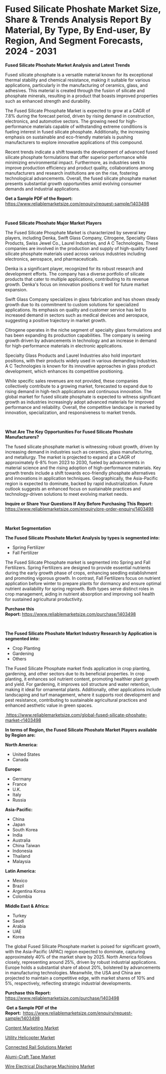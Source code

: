 <p><h1>Fused Silicate Phoshate Market Size, Share & Trends Analysis Report By Material, By Type, By End-user, By Region, And Segment Forecasts, 2024 - 2031</h1></p><p><strong>Fused Silicate Phoshate Market Analysis and Latest Trends</strong></p>
<p><p>Fused silicate phosphate is a versatile material known for its exceptional thermal stability and chemical resistance, making it suitable for various applications, particularly in the manufacturing of ceramics, glass, and adhesives. This material is created through the fusion of silicate and phosphate minerals, resulting in a product that boasts improved properties such as enhanced strength and durability.</p><p>The Fused Silicate Phosphate Market is expected to grow at a CAGR of 7.8% during the forecast period, driven by rising demand in construction, electronics, and automotive sectors. The growing need for high-performance materials capable of withstanding extreme conditions is fueling interest in fused silicate phosphate. Additionally, the increasing emphasis on sustainable and eco-friendly materials is pushing manufacturers to explore innovative applications of this compound.</p><p>Recent trends indicate a shift towards the development of advanced fused silicate phosphate formulations that offer superior performance while minimizing environmental impact. Furthermore, as industries seek to improve production efficiency and product quality, collaborations among manufacturers and research institutions are on the rise, fostering technological advancements. Overall, the fused silicate phosphate market presents substantial growth opportunities amid evolving consumer demands and industrial applications.</p></p>
<p><strong>Get a Sample PDF of the Report:&nbsp;</strong> <a href="https://www.reliablemarketsize.com/enquiry/request-sample/1403498?utm_campaign=1553&utm_medium=2&utm_source=Github&utm_content=ia&utm_term=23102024&utm_id=fused-silicate-phoshate">https://www.reliablemarketsize.com/enquiry/request-sample/1403498</a></p>
<p>&nbsp;</p>
<p><strong>Fused Silicate Phoshate Major Market Players</strong></p>
<p><p>The Fused Silicate Phosphate Market is characterized by several key players, including Denka, Swift Glass Company, Citrogene, Specialty Glass Products, Swiss Jewel Co., Laurel Industries, and A C Technologies. These companies are involved in the production and supply of high-quality fused silicate phosphate materials used across various industries including electronics, aerospace, and pharmaceuticals.</p><p>Denka is a significant player, recognized for its robust research and development efforts. The company has a diverse portfolio of silicate products that cater to multiple applications, contributing to its revenue growth. Denka's focus on innovation positions it well for future market expansion.</p><p>Swift Glass Company specializes in glass fabrication and has shown steady growth due to its commitment to custom solutions for specialized applications. Its emphasis on quality and customer service has led to increased demand in sectors such as medical devices and aerospace, suggesting a positive trajectory in market growth.</p><p>Citrogene operates in the niche segment of specialty glass formulations and has been expanding its production capabilities. The company is seeing growth driven by advancements in technology and an increase in demand for high-performance materials in electronic applications.</p><p>Specialty Glass Products and Laurel Industries also hold important positions, with their products widely used in various demanding industries. A C Technologies is known for its innovative approaches in glass product development, which enhances its competitive positioning.</p><p>While specific sales revenues are not provided, these companies collectively contribute to a growing market, forecasted to expand due to rising demand in high-tech applications and continuous innovation. The global market for fused silicate phosphate is expected to witness significant growth as industries increasingly adopt advanced materials for improved performance and reliability. Overall, the competitive landscape is marked by innovation, specialization, and responsiveness to market trends.</p></p>
<p>&nbsp;</p>
<p><strong>What Are The Key Opportunities For Fused Silicate Phoshate Manufacturers?</strong></p>
<p><p>The fused silicate phosphate market is witnessing robust growth, driven by increasing demand in industries such as ceramics, glass manufacturing, and metallurgy. The market is projected to expand at a CAGR of approximately 6-8% from 2023 to 2030, fueled by advancements in material science and the rising adoption of high-performance materials. Key growth trends include a shift towards eco-friendly phosphate alternatives and innovations in application techniques. Geographically, the Asia-Pacific region is expected to dominate, backed by rapid industrialization. Future outlook suggests an enhanced focus on sustainable practices and technology-driven solutions to meet evolving market needs.</p></p>
<p><strong>Inquire or Share Your Questions If Any Before Purchasing This Report:</strong> <a href="https://www.reliablemarketsize.com/enquiry/pre-order-enquiry/1403498?utm_campaign=1553&utm_medium=2&utm_source=Github&utm_content=ia&utm_term=23102024&utm_id=fused-silicate-phoshate">https://www.reliablemarketsize.com/enquiry/pre-order-enquiry/1403498</a></p>
<p>&nbsp;</p>
<p><strong>Market Segmentation</strong></p>
<p><strong>The Fused Silicate Phoshate Market Analysis by types is segmented into:</strong></p>
<p><ul><li>Spring Fertilizer</li><li>Fall Fertilizer</li></ul></p>
<p><p>The Fused Silicate Phosphate market is segmented into Spring and Fall Fertilizers. Spring Fertilizers are designed to provide essential nutrients during the early growth phase of crops, enhancing seedling establishment and promoting vigorous growth. In contrast, Fall Fertilizers focus on nutrient application before winter to prepare plants for dormancy and ensure optimal nutrient availability for spring regrowth. Both types serve distinct roles in crop management, aiding in nutrient absorption and improving soil health for sustained agricultural productivity.</p></p>
<p><strong>Purchase this Report:&nbsp;</strong><a href="https://www.reliablemarketsize.com/purchase/1403498?utm_campaign=1553&utm_medium=2&utm_source=Github&utm_content=ia&utm_term=23102024&utm_id=fused-silicate-phoshate">https://www.reliablemarketsize.com/purchase/1403498</a></p>
<p>&nbsp;</p>
<p><strong>The Fused Silicate Phoshate Market Industry Research by Application is segmented into:</strong></p>
<p><ul><li>Crop Planting</li><li>Gardening</li><li>Others</li></ul></p>
<p><p>The Fused Silicate Phosphate market finds application in crop planting, gardening, and other sectors due to its beneficial properties. In crop planting, it enhances soil nutrient content, promoting healthier plant growth and yield. For gardening, it improves soil structure and water retention, making it ideal for ornamental plants. Additionally, other applications include landscaping and turf management, where it supports root development and pest resistance, contributing to sustainable agricultural practices and enhanced aesthetic value in green spaces.</p></p>
<p><a href="https://www.reliablemarketsize.com/global-fused-silicate-phoshate-market-r1403498?utm_campaign=1553&utm_medium=2&utm_source=Github&utm_content=ia&utm_term=23102024&utm_id=fused-silicate-phoshate">&nbsp;https://www.reliablemarketsize.com/global-fused-silicate-phoshate-market-r1403498</a></p>
<p><strong>In terms of Region, the Fused Silicate Phoshate Market Players available by Region are:</strong></p>
<p>
    <p> <strong> North America: </strong>
        <ul>
            <li>United States</li>
            <li>Canada</li>
        </ul>
        </p> 
    <p> <strong> Europe: </strong>
        <ul>
            <li>Germany</li>
            <li>France</li>
            <li>U.K.</li>
            <li>Italy</li>
            <li>Russia</li>
        </ul>
        </p> 
    <p> <strong> Asia-Pacific: </strong>
        <ul>
            <li>China</li>
            <li>Japan</li>
            <li>South Korea</li>
            <li>India</li>
            <li>Australia</li>
            <li>China Taiwan</li>
            <li>Indonesia</li>
            <li>Thailand</li>
            <li>Malaysia</li>
        </ul>
        </p> 
    <p> <strong> Latin America: </strong>
        <ul>
            <li>Mexico</li>
            <li>Brazil</li>
            <li>Argentina Korea</li>
            <li>Colombia</li>
        </ul>
        </p> 
    <p> <strong> Middle East & Africa: </strong>
        <ul>
            <li>Turkey</li>
            <li>Saudi</li>
            <li>Arabia</li>
            <li>UAE</li>
            <li>Korea</li>
        </ul>
    </p>
    </p>
<p><p>The global Fused Silicate Phosphate market is poised for significant growth, with the Asia-Pacific (APAC) region expected to dominate, capturing approximately 40% of the market share by 2025. North America follows closely, representing around 25%, driven by robust industrial applications. Europe holds a substantial share of about 20%, bolstered by advancements in manufacturing technologies. Meanwhile, the USA and China are projected to maintain a competitive edge, with market shares of 10% and 5%, respectively, reflecting strategic industrial developments.</p></p>
<p><strong>Purchase this Report: </strong><a href="https://www.reliablemarketsize.com/purchase/1403498?utm_campaign=1553&utm_medium=2&utm_source=Github&utm_content=ia&utm_term=23102024&utm_id=fused-silicate-phoshate">https://www.reliablemarketsize.com/purchase/1403498</a></p>
<p>&nbsp;<strong>Get a Sample PDF of the Report:&nbsp;&nbsp;</strong><a href="https://www.reliablemarketsize.com/enquiry/request-sample/1403498?utm_campaign=1553&utm_medium=2&utm_source=Github&utm_content=ia&utm_term=23102024&utm_id=fused-silicate-phoshate">https://www.reliablemarketsize.com/enquiry/request-sample/1403498</a></p>
<p><strong></strong></p>
<p><p><a href="https://www.linkedin.com/pulse/content-marketing-market-research-report-2024-2031-kuznets-vk9rc?utm_campaign=1553&utm_medium=2&utm_source=Github&utm_content=ia&utm_term=23102024&utm_id=fused-silicate-phoshate">Content Marketing Market</a></p><p><a href="https://issuu.com/reportprime-2/docs/utility-helicopter-market-size-2030_05914ebc9d6a97?utm_campaign=1553&utm_medium=2&utm_source=Github&utm_content=ia&utm_term=23102024&utm_id=fused-silicate-phoshate">Utility Helicopter Market</a></p><p><a href="https://www.linkedin.com/pulse/analyzing-global-connected-rail-solutions-market-growth-prospects-31gnc?utm_campaign=1553&utm_medium=2&utm_source=Github&utm_content=ia&utm_term=23102024&utm_id=fused-silicate-phoshate">Connected Rail Solutions Market</a></p><p><a href="https://github.com/YashRP12/Market-Research-Report-List-6/blob/main/alumi-craft-tape-market.md?utm_campaign=1553&utm_medium=2&utm_source=Github&utm_content=ia&utm_term=23102024&utm_id=fused-silicate-phoshate">Alumi-Craft Tape Market</a></p><p><a href="https://issuu.com/reportprime-2/docs/wire-electrical-discharge-machining_6aebfb0d08ffc4?utm_campaign=1553&utm_medium=2&utm_source=Github&utm_content=ia&utm_term=23102024&utm_id=fused-silicate-phoshate">Wire Electrical Discharge Machining Market</a></p></p>